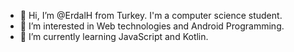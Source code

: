 - 👋 Hi, I’m @ErdalH from Turkey. I'm a computer science student. 
- 👀 I’m interested in Web technologies and Android Programming.
- 🌱 I’m currently learning JavaScript and Kotlin.

<!---
ErdalH/ErdalH is a ✨ special ✨ repository because its `README.md` (this file) appears on your GitHub profile.
You can click the Preview link to take a look at your changes.
--->

